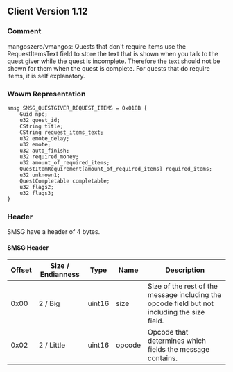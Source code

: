 ## Client Version 1.12

### Comment

mangoszero/vmangos: Quests that don't require items use the RequestItemsText field to store the text that is shown when you talk to the quest giver while the quest is incomplete. Therefore the text should not be shown for them when the quest is complete. For quests that do require items, it is self explanatory.

### Wowm Representation
```rust,ignore
smsg SMSG_QUESTGIVER_REQUEST_ITEMS = 0x018B {
    Guid npc;    
    u32 quest_id;    
    CString title;    
    CString request_items_text;    
    u32 emote_delay;    
    u32 emote;    
    u32 auto_finish;    
    u32 required_money;    
    u32 amount_of_required_items;    
    QuestItemRequirement[amount_of_required_items] required_items;    
    u32 unknown1;    
    QuestCompletable completable;    
    u32 flags2;    
    u32 flags3;    
}

```
### Header
SMSG have a header of 4 bytes.

#### SMSG Header
| Offset | Size / Endianness | Type   | Name   | Description |
| ------ | ----------------- | ------ | ------ | ----------- |
| 0x00   | 2 / Big           | uint16 | size   | Size of the rest of the message including the opcode field but not including the size field.|
| 0x02   | 2 / Little        | uint16 | opcode | Opcode that determines which fields the message contains.|

